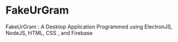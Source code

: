 # FakeUrGram
FakeUrGram : A Desktop Application Programmed using ElectronJS, NodeJS, HTML, CSS , and Firebase
